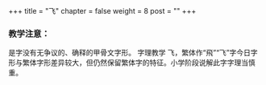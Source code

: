 +++
title = "飞"
chapter = false
weight = 8
post = ""
+++
### 教学注意：
是字没有无争议的、确释的甲骨文字形。
字理教学
飞，繁体作“飛”“飞”字今日字形与繁体字形差异较大，但仍然保留繁体字的特征。小学阶段说解此字字理当慎重。